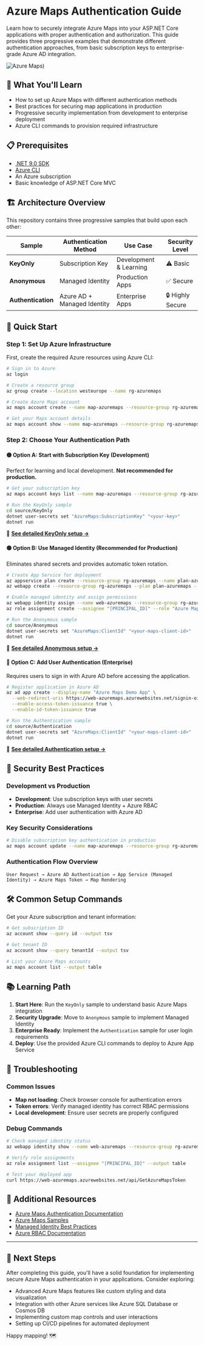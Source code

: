 # Azure Maps Authentication Guide

Learn how to securely integrate Azure Maps into your ASP.NET Core applications with proper authentication and authorization. This guide provides three progressive examples that demonstrate different authentication approaches, from basic subscription keys to enterprise-grade Azure AD integration.

![Azure Maps](images/demo.png))

## 🎯 What You'll Learn

- How to set up Azure Maps with different authentication methods
- Best practices for securing map applications in production
- Progressive security implementation from development to enterprise deployment
- Azure CLI commands to provision required infrastructure

## 📋 Prerequisites

- [.NET 9.0 SDK](https://dotnet.microsoft.com/download)
- [Azure CLI](https://docs.microsoft.com/cli/azure/install-azure-cli)
- An Azure subscription
- Basic knowledge of ASP.NET Core MVC

## 🏗️ Architecture Overview

This repository contains three progressive samples that build upon each other:

| Sample | Authentication Method | Use Case | Security Level |
|--------|----------------------|----------|----------------|
| **KeyOnly** | Subscription Key | Development & Learning | ⚠️ Basic |
| **Anonymous** | Managed Identity | Production Apps | ✅ Secure |
| **Authentication** | Azure AD + Managed Identity | Enterprise Apps | 🔒 Highly Secure |

## 🚀 Quick Start

### Step 1: Set Up Azure Infrastructure

First, create the required Azure resources using Azure CLI:

```bash
# Sign in to Azure
az login

# Create a resource group
az group create --location westeurope --name rg-azuremaps

# Create Azure Maps account
az maps account create --name map-azuremaps --resource-group rg-azuremaps --sku S2

# Get your Maps account details
az maps account show --name map-azuremaps --resource-group rg-azuremaps
```

### Step 2: Choose Your Authentication Path

#### 🟡 Option A: Start with Subscription Key (Development)
Perfect for learning and local development. **Not recommended for production.**

```bash
# Get your subscription key
az maps account keys list --name map-azuremaps --resource-group rg-azuremaps

# Run the KeyOnly sample
cd source/KeyOnly
dotnet user-secrets set "AzureMaps:SubscriptionKey" "<your-key>"
dotnet run
```

📖 **[See detailed KeyOnly setup →](source/KeyOnly/README.md)**

#### 🟢 Option B: Use Managed Identity (Recommended for Production)
Eliminates shared secrets and provides automatic token rotation.

```bash
# Create App Service for deployment
az appservice plan create --resource-group rg-azuremaps --name plan-azuremaps --location westeurope --sku B1
az webapp create --resource-group rg-azuremaps --plan plan-azuremaps --name web-azuremaps --runtime "DOTNET|9.0"

# Enable managed identity and assign permissions
az webapp identity assign --name web-azuremaps --resource-group rg-azuremaps
az role assignment create --assignee "[PRINCIPAL_ID]" --role "Azure Maps Data Reader" --scope "/subscriptions/[SUBSCRIPTION_ID]/resourceGroups/rg-azuremaps/providers/Microsoft.Maps/accounts/map-azuremaps"

# Run the Anonymous sample
cd source/Anonymous
dotnet user-secrets set "AzureMaps:ClientId" "<your-maps-client-id>"
dotnet run
```

📖 **[See detailed Anonymous setup →](source/Anonymous/README.md)**

#### 🔵 Option C: Add User Authentication (Enterprise)
Requires users to sign in with Azure AD before accessing the application.

```bash
# Register application in Azure AD
az ad app create --display-name "Azure Maps Demo App" \
  --web-redirect-uris https://web-azuremaps.azurewebsites.net/signin-oidc \
  --enable-access-token-issuance true \
  --enable-id-token-issuance true

# Run the Authentication sample
cd source/Authentication
dotnet user-secrets set "AzureMaps:ClientId" "<your-maps-client-id>"
dotnet run
```

📖 **[See detailed Authentication setup →](source/Authentication/README.md)**

## 🔐 Security Best Practices

### Development vs Production
- **Development**: Use subscription keys with user secrets
- **Production**: Always use Managed Identity + Azure RBAC
- **Enterprise**: Add user authentication with Azure AD

### Key Security Considerations
```bash
# Disable subscription key authentication in production
az maps account update --name map-azuremaps --resource-group rg-azuremaps --disable-local-auth true
```

### Authentication Flow Overview
```
User Request → Azure AD Authentication → App Service (Managed Identity) → Azure Maps Token → Map Rendering
```

## 🛠️ Common Setup Commands

Get your Azure subscription and tenant information:
```bash
# Get subscription ID
az account show --query id --output tsv

# Get tenant ID  
az account show --query tenantId --output tsv

# List your Azure Maps accounts
az maps account list --output table
```

## 📚 Learning Path

1. **Start Here**: Run the `KeyOnly` sample to understand basic Azure Maps integration
2. **Security Upgrade**: Move to `Anonymous` sample to implement Managed Identity
3. **Enterprise Ready**: Implement the `Authentication` sample for user login requirements
4. **Deploy**: Use the provided Azure CLI commands to deploy to Azure App Service

## 🔧 Troubleshooting

### Common Issues
- **Map not loading**: Check browser console for authentication errors
- **Token errors**: Verify managed identity has correct RBAC permissions
- **Local development**: Ensure user secrets are properly configured

### Debug Commands
```bash
# Check managed identity status
az webapp identity show --name web-azuremaps --resource-group rg-azuremaps

# Verify role assignments
az role assignment list --assignee "[PRINCIPAL_ID]" --output table

# Test your deployed app
curl https://web-azuremaps.azurewebsites.net/api/GetAzureMapsToken
```

## 📖 Additional Resources

- [Azure Maps Authentication Documentation](https://docs.microsoft.com/azure/azure-maps/azure-maps-authentication)
- [Azure Maps Samples](https://samples.azuremaps.com/)
- [Managed Identity Best Practices](https://docs.microsoft.com/azure/active-directory/managed-identities-azure-resources/overview)
- [Azure RBAC Documentation](https://docs.microsoft.com/azure/role-based-access-control/overview)

---

## 🎯 Next Steps

After completing this guide, you'll have a solid foundation for implementing secure Azure Maps authentication in your applications. Consider exploring:

- Advanced Azure Maps features like custom styling and data visualization
- Integration with other Azure services like Azure SQL Database or Cosmos DB
- Implementing custom map controls and user interactions
- Setting up CI/CD pipelines for automated deployment

Happy mapping! 🗺️
